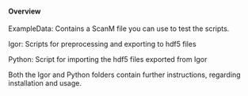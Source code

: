 #### Overview

ExampleData: Contains a ScanM file you can use to test the scripts.

Igor: Scripts for preprocessing and exporting to hdf5 files

Python: Script for importing the hdf5 files exported from Igor

Both the Igor and Python folders contain further instructions, regarding installation and usage. 
